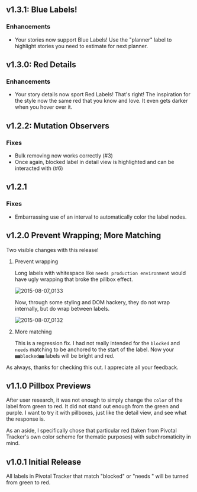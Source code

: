 ## v1.3.1: Blue Labels!

### Enhancements

- Your stories now support Blue Labels! Use the "planner" label to highlight stories you need to estimate for next planner. 

## v1.3.0: Red Details

### Enhancements

- Your story details now sport Red Labels! That's right! The inspiration for the style
  now the same red that you know and love. It even gets darker when you hover over it.
  
## v1.2.2: Mutation Observers

### Fixes

- Bulk removing now works correctly (#3)
- Once again, blocked label in detail view is highlighted and can be interacted with (#6)

## v1.2.1

### Fixes

- Embarrassing use of an interval to automatically color the label nodes.

## v1.2.0 Prevent Wrapping; More Matching

Two visible changes with this release!

1. Prevent wrapping

    Long labels with whitespace like `needs production environment` would have ugly wrapping that broke the pillbox effect.

    ![2015-08-07_0133](https://cloud.githubusercontent.com/assets/567950/9129348/7cfba4a2-3ca4-11e5-9d7f-7b0e0ef56015.png)

    Now, through some styling and DOM hackery, they do not wrap internally, but do wrap between labels.

    ![2015-08-07_0132](https://cloud.githubusercontent.com/assets/567950/9129354/8e2f62fe-3ca4-11e5-8d68-76e1804e6231.png)

2. More matching

    This is a regression fix. I had not really intended for the `blocked` and `needs` matching to be anchored to the start of the label. Now your `▩▩blocked▩▩` labels will be bright and red.

As always, thanks for checking this out. I appreciate all your feedback.

## v1.1.0 Pillbox Previews

After user research, it was not enough to simply change the `color` of the label from green to red. It did not stand out enough from the green and purple. I want to try it with pillboxes, just like the detail view, and see what the response is.

As an aside, I specifically chose that particular red (taken from Pivotal Tracker's own color scheme for thematic purposes) with subchromaticity in mind.

## v1.0.1 Initial Release

All labels in Pivotal Tracker that match "blocked" or "needs <something>" will be turned from green to red.
